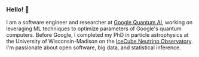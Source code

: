 ### Hello! 👋

I am a software engineer and researcher at [Google Quantum AI](https://quantumai.google/), working on leveraging ML techniques to optimize parameters of Google's quantum computers. Before Google, I completed my PhD in particle astrophysics at the University of Wisconsin-Madison on the [IceCube Neutrino Observatory](https://icecube.wisc.edu/). I'm passionate about open software, big data, and statistical inference.

<!--
**apizzuto/apizzuto** is a ✨ _special_ ✨ repository because its `README.md` (this file) appears on your GitHub profile.

Here are some ideas to get you started:

- 🔭 I’m currently working on ...
- 🌱 I’m currently learning ...
- 👯 I’m looking to collaborate on ...
- 🤔 I’m looking for help with ...
- 💬 Ask me about ...
- 📫 How to reach me: ...
- 😄 Pronouns: ...
- ⚡ Fun fact: ...
-->
